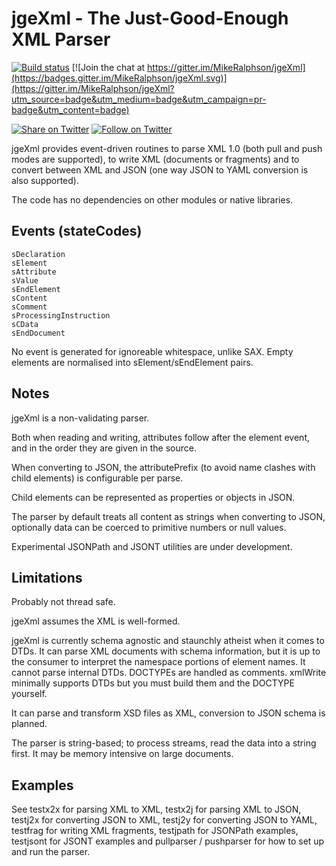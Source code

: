 # jgeXml - The Just-Good-Enough XML Parser

[![Build status](https://travis-ci.org/MikeRalphson/jgeXml.svg?branch=master)](https://travis-ci.org/MikeRalphson/jgeXml)
[![Join the chat at https://gitter.im/MikeRalphson/jgeXml](https://badges.gitter.im/MikeRalphson/jgeXml.svg)](https://gitter.im/MikeRalphson/jgeXml?utm_source=badge&utm_medium=badge&utm_campaign=pr-badge&utm_content=badge)

[![Share on Twitter][twitter-image]][twitter-link]
[![Follow on Twitter][twitterFollow-image]][twitterFollow-link]

jgeXml provides event-driven routines to parse XML 1.0 (both pull and push modes are supported), to write XML (documents or fragments) and to convert between XML and JSON (one way JSON to YAML conversion is also supported).

The code has no dependencies on other modules or native libraries.

## Events (stateCodes)

```
sDeclaration
sElement
sAttribute
sValue
sEndElement
sContent
sComment
sProcessingInstruction
sCData
sEndDocument
```

No event is generated for ignoreable whitespace, unlike SAX. Empty elements are normalised into sElement/sEndElement pairs.

## Notes

jgeXml is a non-validating parser.

Both when reading and writing, attributes follow after the element event, and in the order they are given in the source.

When converting to JSON, the attributePrefix (to avoid name clashes with child elements) is configurable per parse.

Child elements can be represented as properties or objects in JSON.

The parser by default treats all content as strings when converting to JSON, optionally data can be coerced
to primitive numbers or null values.

Experimental JSONPath and JSONT utilities are under development.

## Limitations

Probably not thread safe.

jgeXml assumes the XML is well-formed.

jgeXml is currently schema agnostic and staunchly atheist when it comes to DTDs. It can parse XML documents with schema information, but it is up to the
consumer to interpret the namespace portions of element names. It cannot parse internal DTDs. DOCTYPEs are handled as comments.
xmlWrite minimally supports DTDs but you must build them and the DOCTYPE yourself.

It can parse and transform XSD files as XML, conversion to JSON schema is planned.

The parser is string-based; to process streams, read the data into a string first. It may be memory intensive on large documents.

## Examples

See testx2x for parsing XML to XML, testx2j for parsing XML to JSON, testj2x for converting JSON to XML, testj2y for converting JSON to YAML, testfrag for writing XML fragments, testjpath for JSONPath examples, testjsont for JSONT examples and pullparser / pushparser for how to set up and run the parser.

[twitter-image]: https://img.shields.io/twitter/url/http/PermittedSoc.svg?style=social
[twitter-link]: https://twitter.com/share?source=tweetbutton&text=jgeXml%20parser%20Via%20%40PermittedSoc&url=https%3A%2F%2Fgithub.com%2FMikeRalphson%2FjgeXml
[twitterFollow-image]: https://img.shields.io/twitter/follow/PermittedSoc.svg?style=social
[twitterFollow-link]: https://twitter.com/intent/follow?screen_name=PermittedSoc
